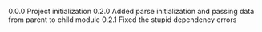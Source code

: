 0.0.0 Project initialization
0.2.0 Added parse initialization and passing data from parent to child module
0.2.1 Fixed the stupid dependency errors


